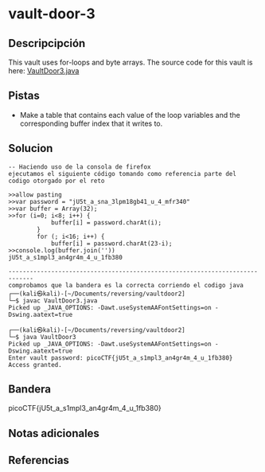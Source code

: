 # vault-door-3
## Descripcipción
This vault uses for-loops and byte arrays. The source code for this vault is here: [VaultDoor3.java](https://jupiter.challenges.picoctf.org/static/a648ca6dd275b9454c5d0de6d0f6efd3/VaultDoor3.java)
## Pistas
- Make a table that contains each value of the loop variables and the corresponding buffer index that it writes to.
## Solucion
```
-- Haciendo uso de la consola de firefox
ejecutamos el siguiente código tomando como referencia parte del codigo otorgado por el reto

>>allow pasting
>>var password = "jU5t_a_sna_3lpm18gb41_u_4_mfr340"
>>var buffer = Array(32);
>>for (i=0; i<8; i++) {
            buffer[i] = password.charAt(i);
        }
        for (; i<16; i++) {
            buffer[i] = password.charAt(23-i);
>>console.log(buffer.join(''))
jU5t_a_s1mpl3_an4gr4m_4_u_1fb380

-----------------------------------------------------------------------------
comprobamos que la bandera es la correcta corriendo el codigo java
┌──(kali㉿kali)-[~/Documents/reversing/vaultdoor2]
└─$ javac VaultDoor3.java 
Picked up _JAVA_OPTIONS: -Dawt.useSystemAAFontSettings=on -Dswing.aatext=true
                                                                            
┌──(kali㉿kali)-[~/Documents/reversing/vaultdoor2]
└─$ java VaultDoor3      
Picked up _JAVA_OPTIONS: -Dawt.useSystemAAFontSettings=on -Dswing.aatext=true
Enter vault password: picoCTF{jU5t_a_s1mpl3_an4gr4m_4_u_1fb380}
Access granted.
```
## Bandera
picoCTF{jU5t_a_s1mpl3_an4gr4m_4_u_1fb380}
## Notas adicionales
## Referencias
